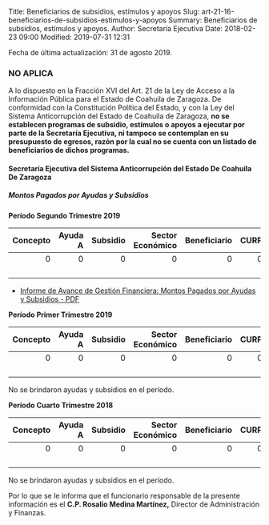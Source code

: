 Title: Beneficiarios de subsidios, estímulos y apoyos
Slug: art-21-16-beneficiarios-de-subsidios-estimulos-y-apoyos
Summary: Beneficiarios de subsidios, estímulos y apoyos.
Author: Secretaría Ejecutiva
Date: 2018-02-23 09:00
Modified: 2019-07-31 12:31


Fecha de última actualización: 31 de agosto 2019.

### NO APLICA

A lo dispuesto en la Fracción XVI del Art. 21 de la Ley de Acceso a la Información Pública para el Estado de Coahuila de Zaragoza. De conformidad con la Constitución Política del Estado, y con la Ley del Sistema Anticorrupción del Estado de Coahuila de Zaragoza, **no se establecen programas de subsidio, estímulos o apoyos a ejecutar por parte de la Secretaría Ejecutiva, ni tampoco se contemplan en su presupuesto de egresos, razón por la cual no se cuenta con un listado de beneficiarios de dichos programas.**

#### Secretaría Ejecutiva del Sistema Anticorrupción del Estado De Coahuila De Zaragoza

##### Montos Pagados por Ayudas y Subsidios

**Período Segundo Trimestre 2019**

Concepto | Ayuda A | Subsidio | Sector Económico | Beneficiario | CURP | RFC | Monto Pagado
--------:|--------:|---------:|-----------------:|-------------:|-----:|----:|------------:
       0 |       0 |        0 |                0 |            0 |    0 |   0 |           0
         |         |          |                  |              |      |     |
         |         |          |                  |              |      |     |
         |         |          |                  |              |      |     |
         |         |          |                  |              |      |     |

* [Informe de Avance de Gestión Financiera: Montos Pagados por Ayudas y Subsidios - PDF](2019-2T-ayudas-y-subsidios.pdf)

**Período Primer Trimestre 2019**

Concepto | Ayuda A | Subsidio | Sector Económico | Beneficiario | CURP | RFC | Monto Pagado
--------:|--------:|---------:|-----------------:|-------------:|-----:|----:|------------:
       0 |       0 |        0 |                0 |            0 |    0 |   0 |           0
         |         |          |                  |              |      |     |
         |         |          |                  |              |      |     |
         |         |          |                  |              |      |     |
         |         |          |                  |              |      |     |

No se brindaron ayudas y subsidios en el período.

**Período Cuarto Trimestre 2018**

Concepto | Ayuda A | Subsidio | Sector Económico | Beneficiario | CURP | RFC | Monto Pagado
--------:|--------:|---------:|-----------------:|-------------:|-----:|----:|------------:
       0 |       0 |        0 |                0 |            0 |    0 |   0 |           0
         |         |          |                  |              |      |     |
         |         |          |                  |              |      |     |
         |         |          |                  |              |      |     |
         |         |          |                  |              |      |     |

No se brindaron ayudas y subsidios en el período.

Por lo que se le informa que el funcionario responsable de la presente información es el **C.P. Rosalío Medina Martínez,** Director de Administración y Finanzas.
